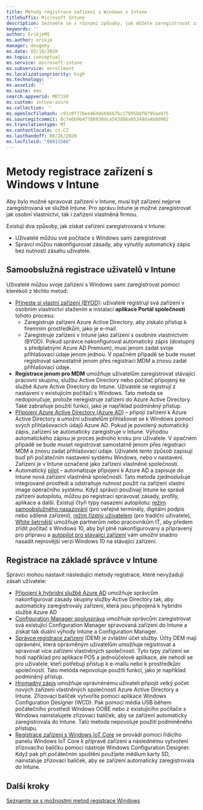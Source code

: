 ```yaml
---
title: Metody registrace zařízení s Windows v Intune
titleSuffix: Microsoft Intune
description: Seznamte se s různými způsoby, jak můžete zaregistrovat zařízení s Windows v Intune.
keywords: ''
author: ErikjeMS
ms.author: erikje
manager: dougeby
ms.date: 03/18/2020
ms.topic: conceptual
ms.service: microsoft-intune
ms.subservice: enrollment
ms.localizationpriority: high
ms.technology: ''
ms.assetid: ''
ms.suite: ems
search.appverid: MET150
ms.custom: intune-azure
ms.collection: ''
ms.openlocfilehash: c91c0f776ee46ddebbbb7bc27895b0f8795ae975
ms.sourcegitcommit: 0c7e6b9b47788930dca543d86a95348da4b0d902
ms.translationtype: MT
ms.contentlocale: cs-CZ
ms.lasthandoff: 08/26/2020
ms.locfileid: "88911586"
---
```

# <a name="intune-enrollment-methods-for-windows-devices"></a>Metody registrace zařízení s Windows v Intune

Aby bylo možné spravovat zařízení v Intune, musí být zařízení nejprve zaregistrovaná ve službě Intune. Pro správu Intune je možné zaregistrovat jak osobní vlastnictví, tak i zařízení vlastněná firmou. 

Existují dva způsoby, jak získat zařízení zaregistrovaná v Intune:
- Uživatelé můžou své počítače s Windows sami zaregistrovat 
- Správci můžou nakonfigurovat zásady, aby vynutily automatický zápis bez nutnosti zásahu uživatele.

## <a name="user-self-enrollment-in-intune"></a>Samoobslužná registrace uživatelů v Intune

Uživatelé můžou svoje zařízení s Windows sami zaregistrovat pomocí kterékoli z těchto metod:

- [Přineste si vlastní zařízení (BYOD)](../user-help/enroll-windows-10-device.md): uživatelé registrují svá zařízení v osobním vlastnictví stažením a instalací **aplikace Portál společnosti** tohoto procesu:
  - Zaregistruje zařízení Azure Active Directory, aby získalo přístup k firemním prostředkům, jako je e-mail.
  - Zaregistruje zařízení v Intune jako zařízení s osobním vlastnictvím (BYOD).
Pokud správce nakonfiguroval automatický zápis (dostupný s předplatnými Azure AD Premium), musí jenom zadat svoje přihlašovací údaje jenom jednou. V opačném případě se bude muset registrovat samostatně jenom přes registraci MDM a znovu zadat přihlašovací údaje.  
- **Registrace jenom pro MDM** umožňuje uživatelům zaregistrovat stávající pracovní skupinu, službu Active Directory nebo počítač připojený ke službě Azure Active Directory do Intune. Uživatelé se registrují z nastavení v existujícím počítači s Windows. Tato metoda se nedoporučuje, protože neregistruje zařízení do Azure Active Directory. Také zabraňuje použití funkcí, jako je například podmíněný přístup.
- [Připojení Azure Active Directory (Azure AD)](/azure/active-directory/user-help/user-help-join-device-on-network) – připojí zařízení k Azure Active Directory a umožní uživatelům přihlašovat se k Windows pomocí svých přihlašovacích údajů Azure AD. Pokud je povolený automatický zápis, zařízení se automaticky zaregistruje v Intune. Výhodou automatického zápisu je proces jednoho kroku pro uživatele. V opačném případě se bude muset registrovat samostatně jenom přes registraci MDM a znovu zadat přihlašovací údaje. Uživatelé tento způsob zapisují buď při počátečním nastavení systému Windows, nebo v nastavení. Zařízení je v Intune označené jako zařízení vlastněné společností.
- Automatický [pilot](../../autopilot/enrollment-autopilot.md) – automatizuje připojení k Azure AD a zapisuje do Intune nová zařízení vlastněná společností. Tato metoda zjednodušuje integrované prostředí a odstraňuje nutnost použít na zařízení vlastní image operačního systému. Když správci používají Intune ke správě zařízení autopilotu, můžou po registraci spravovat zásady, profily, aplikace a další.  Existují čtyři typy nasazení autopilotu: [režim samoobslužného nasazování](/windows/deployment/windows-autopilot/self-deploying) (pro veřejné terminály, digitální podpis nebo sdílené zařízení), [režim řízený uživatelem](/windows/deployment/windows-autopilot/user-driven) (pro tradiční uživatele), [White šetrnější](/windows/deployment/windows-autopilot/white-glove) umožňuje partnerům nebo pracovníkům IT, aby předem zřídit počítač s Windows 10, aby byl plně nakonfigurovaný a připravený pro přípravu a [autopilot pro stávající zařízení](/windows/deployment/windows-autopilot/existing-devices) vám umožní snadno nasadit nejnovější verzi Windows 10 na stávající zařízení.

## <a name="administrator-based-enrollment-in-intune"></a>Registrace na základě správce v Intune

Správci mohou nastavit následující metody registrace, které nevyžadují zásah uživatele:

- [Připojení k hybridní službě Azure AD](/windows/client-management/mdm/enroll-a-windows-10-device-automatically-using-group-policy) umožňuje správcům nakonfigurovat zásady skupiny služby Active Directory tak, aby automaticky zaregistrovaly zařízení, která jsou připojená k hybridní službě Azure AD
- [Configuration Manager spoluspráva](/configmgr/comanage/overview) umožňuje správcům zaregistrovat svá existující Configuration Manager spravovaná zařízení do Intune a získat tak duální výhody Intune a Configuration Manager.
- [Správce registrace zařízení](device-enrollment-manager-enroll.md) (DEM) je zvláštní účet služby. Účty DEM mají oprávnění, která oprávněným uživatelům umožňuje registrovat a spravovat více zařízení vlastněných společností. Tyto typy zařízení se hodí například pro aplikace POS a jednoúčelové aplikace, ale nehodí se pro uživatele, kteří potřebují přístup k e-mailu nebo k prostředkům společnosti. Tato metoda nepovoluje použití funkcí, jako je například podmíněný přístup. 
- [Hromadný zápis](windows-bulk-enroll.md) umožňuje oprávněnému uživateli připojit velký počet nových zařízení vlastněných společností Azure Active Directory a Intune. Zřizovací balíček vytvoříte pomocí aplikace Windows Configuration Designer (WCD). Pak pomocí média USB během počátečního prostředí Windows OOBE nebo z existujícího počítače s Windows nainstalujete zřizovací balíček, aby se zařízení automaticky zaregistrovala do Intune. Tato metoda nepovoluje použití podmíněného přístupu.
- [Registrace zařízení s Windows IoT Core](/windows/iot-core/manage-your-device/intunedeviceenrollment) se provádí pomocí řídicího panelu Windows IoT Core k přípravě zařízení a následnému vytvoření zřizovacího balíčku pomocí nástroje Windows Configuration Designer. Když pak při počátečním spuštění použijete médium karty SD, nainstaluje zřizovací balíček, aby se zařízení automaticky zaregistrovala do Intune.

## <a name="next-steps"></a>Další kroky

[Seznamte se s možnostmi metod registrace Windows](enrollment-method-capab.md)